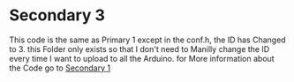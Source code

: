 # Secondary 3
This code is the same as Primary 1 except in the conf.h, the ID has Changed to 3. this Folder only exists so that I don't need to Manilly change the ID every time I want to upload to all the Arduino. for More information about the Code go to [Secondary 1](https://github.com/TriforceGB/rems006-Arduino/tree/main/Secondary-1)